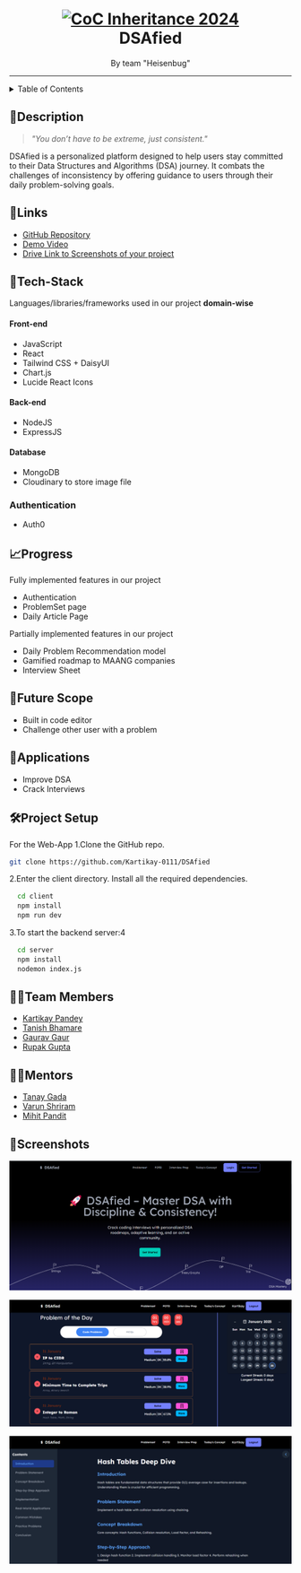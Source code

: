 <h1 align="center">
  <a href="https://github.com/CommunityOfCoders/Inheritance-2024">
    <img src="./Untitled.png" alt="CoC Inheritance 2024" width="500" height="166">
  </a>
  <br>
 DSAfied
</h1>

<div align="center">
   By team "Heisenbug"
</div>
<hr>

<details>
<summary>Table of Contents</summary>

- [Description](#description)
- [Links](#links)
- [Tech Stack](#tech-stack)
- [Progress](#progress)
- [Future Scope](#future-scope)
- [Applications](#applications)
- [Project Setup](#project-setup)
- [Usage](#usage)
- [Team Members](#team-members)
- [Mentors](#mentors)
- [Screenshots](#screenshots)

</details>

## 📝Description
>_"You don’t have to be extreme, just consistent."_

DSAfied is a personalized platform designed to help users stay committed to their Data Structures and Algorithms (DSA) journey. It combats the challenges of inconsistency by offering guidance to users through their daily problem-solving goals.

## 🔗Links

- [GitHub Repository](https://github.com/Kartikay-0111/DSAfied)
- [Demo Video](https://drive.google.com/drive/folders/1urL8OFPV9Dh0rTxQlMUUdDypBKcGZIvv?usp=sharing)
- [Drive Link to Screenshots of your project](https://drive.google.com/drive/folders/1ivIA8NO-kAhpsAGpSuvrYkEnCSUs64Eu?usp=sharing)

## 🤖Tech-Stack

Languages/libraries/frameworks used in our project **domain-wise**   

#### Front-end
- JavaScript
- React
- Tailwind CSS + DaisyUI
- Chart.js
- Lucide React Icons

#### Back-end
- NodeJS
- ExpressJS

#### Database
- MongoDB
- Cloudinary to store image file

### Authentication
- Auth0

## 📈Progress

Fully implemented features in our project
- Authentication
- ProblemSet page
- Daily Article Page

Partially implemented features in our project
- Daily Problem Recommendation model
- Gamified roadmap to MAANG companies
- Interview Sheet

## 🔮Future Scope
- Built in code editor
- Challenge other user with a problem 

## 💸Applications
- Improve DSA
- Crack Interviews

## 🛠Project Setup

For the Web-App 1.Clone the GitHub repo.
```bash
git clone https://github.com/Kartikay-0111/DSAfied
```
2.Enter the client directory. Install all the required dependencies.
```bash
  cd client
  npm install
  npm run dev
```

3.To start the backend server:4
```bash
  cd server
  npm install
  nodemon index.js
```

## 👨‍💻Team Members

- [Kartikay Pandey](https://github.com/Kartikay-0111)
- [Tanish Bhamare](https://github.com/Tanish2207)
- [Gaurav Gaur](https://github.com/MIGHTYgAur)
- [Rupak Gupta ](https://github.com/aitwehrrg)

## 👨‍🏫Mentors

- [Tanay Gada ](https://github.com/TanayGada)
- [Varun Shriram](https://github.com/Vxyzs)
- [Mihit Pandit](https://github.com/MSP20086)


## 📱Screenshots

![Landing Page](./Landing.png)

![POTD Page](./POTD.png)

![Concept Page](./Concept.png)